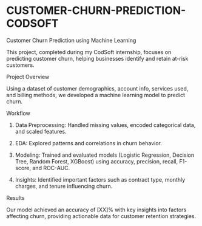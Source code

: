 # CUSTOMER-CHURN-PREDICTION-CODSOFT 

Customer Churn Prediction using Machine Learning

This project, completed during my CodSoft internship, focuses on predicting customer churn, helping businesses identify and retain at-risk customers.

Project Overview

Using a dataset of customer demographics, account info, services used, and billing methods, we developed a machine learning model to predict churn.

Workflow

1. Data Preprocessing: Handled missing values, encoded categorical data, and scaled features.


2. EDA: Explored patterns and correlations in churn behavior.


3. Modeling: Trained and evaluated models (Logistic Regression, Decision Tree, Random Forest, XGBoost) using accuracy, precision, recall, F1-score, and ROC-AUC.


4. Insights: Identified important factors such as contract type, monthly charges, and tenure influencing churn.



Results

Our model achieved an accuracy of [XX]% with key insights into factors affecting churn, providing actionable data for customer retention strategies.
